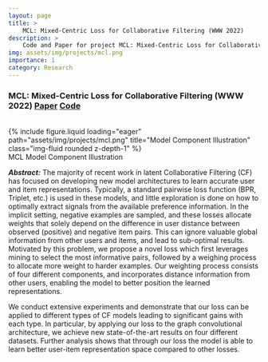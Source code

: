 ```yaml
---
layout: page
title: >
    MCL: Mixed-Centric Loss for Collaborative Filtering (WWW 2022)
description: >
    Code and Paper for project MCL: Mixed-Centric Loss for Collaborative Filtering (WWW 2022)
img: assets/img/projects/mcl.png
importance: 1
category: Research
---
```


### MCL: Mixed-Centric Loss for Collaborative Filtering (**WWW 2022**) [Paper](/assets/pdf/www2022_mcl.pdf) [Code](https://github.com/layer6ai-labs/MCL)

<br />

<div class="row">
    <div class="col-sm mt-3 mt-md-0">
        {% include figure.liquid loading="eager" path="assets/img/projects/mcl.png" title="Model Component Illustration" class="img-fluid rounded z-depth-1" %}
    </div>
</div>
<div class="caption">
    MCL Model Component Illustration
</div>

***Abstract:*** The majority of recent work in latent Collaborative Filtering (CF) has focused on developing new model architectures to learn accurate user and item representations. Typically, a standard pairwise loss function (BPR, Triplet, etc.) is used in these models, and little exploration is done on how to optimally extract signals from the available preference information. In the implicit setting, negative examples are sampled, and these losses allocate weights that solely depend on the difference in user distance between observed (positive) and negative item pairs. This can ignore valuable global information from other users and items, and lead to sub-optimal results. Motivated by this problem, we propose a novel loss which first leverages mining to select the most informative pairs, followed by a weighing process to allocate more weight to harder examples. Our weighting process consists of four different components, and incorporates distance information from other users, enabling the model to better position the learned representations. 

We conduct extensive experiments and demonstrate that our loss can be applied to different types of CF models leading to significant gains with each type. In particular, by applying our loss to the graph convolutional architecture, we achieve new state-of-the-art results on four different datasets. Further analysis shows that through our loss the model is able to learn better user-item representation space compared to other losses. 